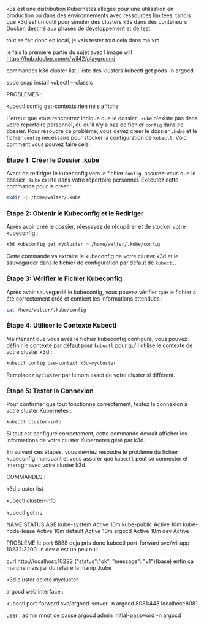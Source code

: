 k3s est une distribution Kubernetes allégée pour une utilisation en production ou dans des environnements avec ressources limitées, tandis que k3d est un outil pour simuler des clusters k3s dans des conteneurs Docker, destiné aux phases de développement et de test.

tout se fait donc en local, je vais tester tout cela dans ma vm

je fais la premiere partie du sujet avec l image will 
https://hub.docker.com/r/wil42/playground


commandes k3d cluster list ; liste des klusters
kubectl get pods -n argocd


sudo snap install kubectl --classic


PROBLEMES :

kubectl config get-contexts rien ne s affiche

 L'erreur que vous rencontrez indique que le dossier `.kube` n'existe pas dans votre répertoire personnel, ou qu'il n'y a pas de fichier `config` dans ce dossier. Pour résoudre ce problème, vous devez créer le dossier `.kube` et le fichier `config` nécessaire pour stocker la configuration de `kubectl`. Voici comment vous pouvez faire cela :

### Étape 1: Créer le Dossier .kube

Avant de rediriger le kubeconfig vers le fichier `config`, assurez-vous que le dossier `.kube` existe dans votre répertoire personnel. Exécutez cette commande pour le créer :

```bash
mkdir -p /home/walter/.kube
```

### Étape 2: Obtenir le Kubeconfig et le Rediriger

Après avoir créé le dossier, réessayez de récupérer et de stocker votre kubeconfig :

```bash
k3d kubeconfig get mycluster > /home/walter/.kube/config
```

Cette commande va extraire le kubeconfig de votre cluster k3d et le sauvegarder dans le fichier de configuration par défaut de `kubectl`.

### Étape 3: Vérifier le Fichier Kubeconfig

Après avoir sauvegardé le kubeconfig, vous pouvez vérifier que le fichier a été correctement créé et contient les informations attendues :

```bash
cat /home/walter/.kube/config
```

### Étape 4: Utiliser le Contexte Kubectl

Maintenant que vous avez le fichier kubeconfig configuré, vous pouvez définir le contexte par défaut pour `kubectl` pour qu'il utilise le contexte de votre cluster k3d :

```bash
kubectl config use-context k3d-mycluster
```

Remplacez `mycluster` par le nom exact de votre cluster si différent.

### Étape 5: Tester la Connexion

Pour confirmer que tout fonctionne correctement, testez la connexion à votre cluster Kubernetes :

```bash
kubectl cluster-info
```

Si tout est configuré correctement, cette commande devrait afficher les informations de votre cluster Kubernetes géré par k3d.

En suivant ces étapes, vous devriez résoudre le problème du fichier kubeconfig manquant et vous assurer que `kubectl` peut se connecter et interagir avec votre cluster k3d.



COMMANDES : 

 k3d cluster list


kubectl cluster-info

 

kubectl get ns 

NAME              STATUS   AGE
kube-system       Active   10m
kube-public       Active   10m
kube-node-lease   Active   10m
default           Active   10m
argocd            Active   10m
dev               Active   


PROBLEME le port 8888 deja pris donc kubectl port-forward svc/wiilapp 10232:3200 -n dev c est un peu null

curl http://localhost:10232
{"status":"ok", "message": "v1"}(base)   enfin ca marche mais j ai du refaire la manip .kube




k3d cluster delete mycluster


argocd web interface : 

kubectl port-forward svc/argocd-server -n argocd 8081:443
localhost:8081

user : admin
mnot de passe
argocd admin initial-password -n argocd

